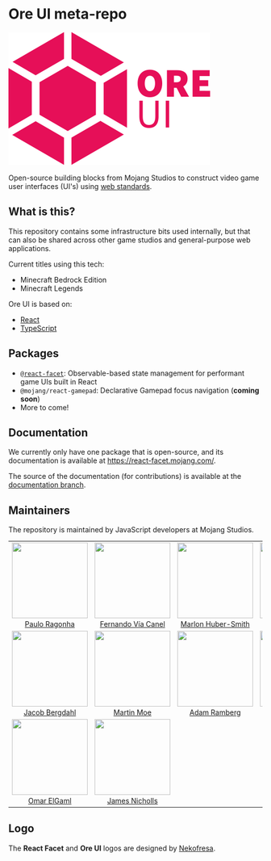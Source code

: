# Ore UI meta-repo

<img src="logo.png" width="400px" />

Open-source building blocks from Mojang Studios to construct video game user interfaces (UI's) using [web standards](https://coherent-labs.com/products/coherent-gameface/).

## What is this?

This repository contains some infrastructure bits used internally, but that can also be shared across other game studios and general-purpose web applications.

Current titles using this tech:

- Minecraft Bedrock Edition
- Minecraft Legends

Ore UI is based on:

- [React](https://reactjs.org/)
- [TypeScript](https://www.typescriptlang.org/)

## Packages

- [`@react-facet`](packages/@react-facet): Observable-based state management for performant game UIs built in React
- `@mojang/react-gamepad`: Declarative Gamepad focus navigation (**coming soon**)
- More to come!

## Documentation

We currently only have one package that is open-source, and its documentation is available at https://react-facet.mojang.com/.

The source of the documentation (for contributions) is available at the [documentation branch](https://github.com/Mojang/ore-ui/tree/documentation).

## Maintainers

The repository is maintained by JavaScript developers at Mojang Studios.

<table>
  <tbody>
    <tr>
      <td align="center" valign="top">
        <img width="150" height="150" src="https://github.com/pirelenito.png?s=150">
        <br />
        <a href="https://github.com/pirelenito">Paulo Ragonha</a>
      </td>
      <td align="center" valign="top">
        <img width="150" height="150" src="https://github.com/xaviervia.png?s=150">
        <br />
        <a href="https://github.com/xaviervia">Fernando Vía Canel</a>
      </td>
      <td align="center" valign="top">
        <img width="150" height="150" src="https://github.com/marlonicus.png?s=150">
        <br />
        <a href="https://github.com/marlonicus">Marlon Huber-Smith</a>
      </td>
      <td align="center" valign="top">
        <img width="150" height="150" src="https://github.com/hebbeh.png?s=150">
        <br />
        <a href="https://github.com/hebbeh">Anna Päärni</a>
      </td>
     </tr>
    <tr>
      <td align="center" valign="top">
        <img width="150" height="150" src="https://github.com/jacobbergdahl.png?s=150">
        <br />
        <a href="https://github.com/jacobbergdahl">Jacob Bergdahl</a>
      </td>
      <td align="center" valign="top">
        <img width="150" height="150" src="https://github.com/MartinMoe.png?s=150">
        <br />
        <a href="https://github.com/MartinMoe">Martin Moe</a>
      </td>
      <td align="center" valign="top">
        <img width="150" height="150" src="https://github.com/AdamRamberg.png?s=150">
        <br />
        <a href="https://github.com/AdamRamberg">Adam Ramberg</a>
      </td>
      <td align="center" valign="top">
        <img width="150" height="150" src="https://github.com/vb.png?s=150">
        <br />
        <a href="https://github.com/vb">Viktor Bergehall</a>
      </td>
     </tr>
    <tr>
      <td align="center" valign="top">
        <img width="150" height="150" src="https://github.com/Shenato.png?s=150">
        <br />
        <a href="https://github.com/Shenato">Omar ElGaml</a>
      </td>
      <td align="center" valign="top">
        <img width="150" height="150" src="https://github.com/ja-ni.png?s=150">
        <br />
        <a href="https://github.com/ja-ni">James Nicholls</a>
      </td>
     </tr>
  </tbody>
</table>

## Logo

The **React Facet** and **Ore UI** logos are designed by [Nekofresa](https://twitter.com/nekofresa).
